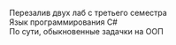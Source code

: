 Перезалив двух лаб с третьего семестра  
Язык программирования C#  
По сути, обыкновенные задачки на ООП
